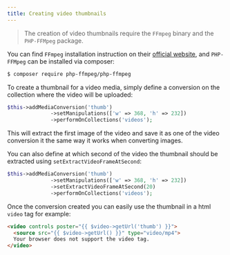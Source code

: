 ```yaml
---
title: Creating video thumbnails
---
```


> The creation of video thumbnails require the `FFmpeg` binary and the `PHP-FFMpeg` package.

You can find `FFmpeg` installation instruction on their [official website](https://ffmpeg.org/download.html), and 
`PHP-FFMpeg` can be installed via composer:

```bash
$ composer require php-ffmpeg/php-ffmpeg
```

To create a thumbnail for a video media, simply define a conversion on the collection where the video will be uploaded:

```php
$this->addMediaConversion('thumb')
              ->setManipulations(['w' => 368, 'h' => 232])
              ->performOnCollections('videos');
```

This will extract the first image of the video and save it as one of the video conversion it the same way it works 
when converting images.

You can also define at which second of the video the thumbnail should be extracted using `setExtractVideoFrameAtSecond`:

```php
$this->addMediaConversion('thumb')
              ->setManipulations(['w' => 368, 'h' => 232])
              ->setExtractVideoFrameAtSecond(20)
              ->performOnCollections('videos');
```

Once the conversion created you can easily use the thumbnail in a html `video` tag for example:

```html
<video controls poster="{{ $video->getUrl('thumb') }}">
  <source src="{{ $video->getUrl() }}" type="video/mp4">
  Your browser does not support the video tag.
</video>
```
